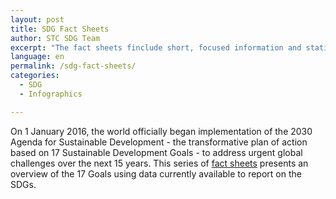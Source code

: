 ```yaml
---
layout: post
title: SDG Fact Sheets
author: STC SDG Team
excerpt: "The fact sheets finclude short, focused information and statistics relating to each of the SDGs. Each fact sheets include a community spotlight section that features the work done by Canada’s non-profit organizations and charities."
language: en
permalink: /sdg-fact-sheets/
categories:
  - SDG
  - Infographics

---
```

On 1 January 2016, the world officially began implementation of the 2030 Agenda for Sustainable Development - the transformative plan of action based on 17 Sustainable Development Goals - to address urgent global challenges over the next 15 years. This series of <a href="https://www150.statcan.gc.ca/n1/pub/11-637-x/11-637-x2020001-eng.htm">fact sheets</a> presents an overview of the 17 Goals using data currently available to report on the SDGs.
